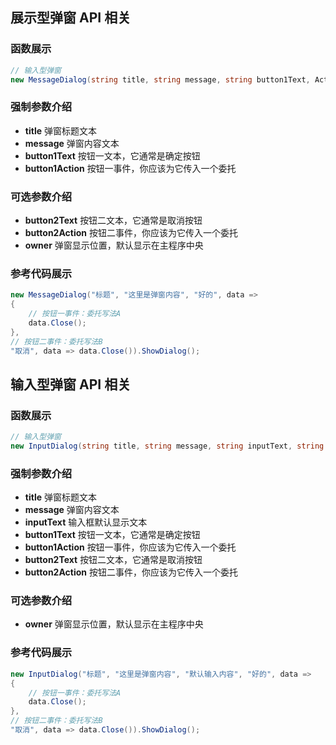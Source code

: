 ## 展示型弹窗 API 相关

### 函数展示
```CS
// 输入型弹窗
new MessageDialog(string title, string message, string button1Text, Action<MessageDialog> button1Action, string? button2Text = null, Action<MessageDialog>? button2Action = null, Window? owner = null).ShowDialog();
```

### 强制参数介绍
- **title** 弹窗标题文本
- **message** 弹窗内容文本
- **button1Text** 按钮一文本，它通常是确定按钮
- **button1Action** 按钮一事件，你应该为它传入一个委托

### 可选参数介绍
- **button2Text** 按钮二文本，它通常是取消按钮
- **button2Action** 按钮二事件，你应该为它传入一个委托
- **owner** 弹窗显示位置，默认显示在主程序中央

### 参考代码展示

```CS
new MessageDialog("标题", "这里是弹窗内容", "好的", data =>
{
	// 按钮一事件：委托写法A
	data.Close();
},
// 按钮二事件：委托写法B
"取消", data => data.Close()).ShowDialog();
```

## 输入型弹窗 API 相关

### 函数展示
```CS
// 输入型弹窗
new InputDialog(string title, string message, string inputText, string button1Text, Action<InputDialog> button1Action, string button2Text, Action<InputDialog> button2Action, Window owner = null).ShowDialog();
```

### 强制参数介绍
- **title** 弹窗标题文本
- **message** 弹窗内容文本
- **inputText** 输入框默认显示文本
- **button1Text** 按钮一文本，它通常是确定按钮
- **button1Action** 按钮一事件，你应该为它传入一个委托
- **button2Text** 按钮二文本，它通常是取消按钮
- **button2Action** 按钮二事件，你应该为它传入一个委托

### 可选参数介绍
- **owner** 弹窗显示位置，默认显示在主程序中央

### 参考代码展示

```CS
new InputDialog("标题", "这里是弹窗内容", "默认输入内容", "好的", data =>
{
	// 按钮一事件：委托写法A
	data.Close();
},
// 按钮二事件：委托写法B
"取消", data => data.Close()).ShowDialog();
```